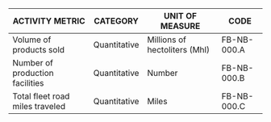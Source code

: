 | ACTIVITY METRIC | CATEGORY | UNIT OF MEASURE | CODE |
|------------------|----------|------------------|------|
| Volume of products sold | Quantitative | Millions of hectoliters (Mhl) | FB-NB-000.A |
| Number of production facilities | Quantitative | Number | FB-NB-000.B |
| Total fleet road miles traveled | Quantitative | Miles | FB-NB-000.C |